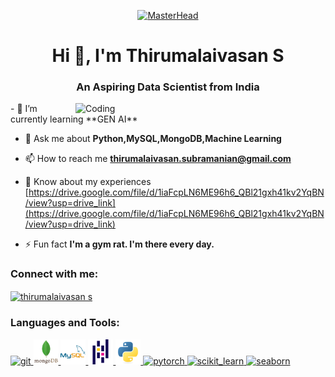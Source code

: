 <p align="center">
  <a href="https://BreadcrumbsThirumalaivasanS.io">
    <img src="https://i.gifer.com/74pZ.gif" alt="MasterHead">
  </a>
</p>

<h1 align="center">Hi 👋, I'm Thirumalaivasan S</h1>
<h3 align="center">An Aspiring Data Scientist from India</h3>
<img align="right" alt="Coding" width="400" src="https://cdn.dribbble.com/users/8619169/screenshots/16116886/media/a63d64bcccad878cb9dfdb9a9f6b6416.gif">
- 🌱 I’m currently learning **GEN AI**

- 💬 Ask me about **Python,MySQL,MongoDB,Machine Learning**

- 📫 How to reach me **thirumalaivasan.subramanian@gmail.com**

- 📄 Know about my experiences [https://drive.google.com/file/d/1iaFcpLN6ME96h6_QBl21gxh41kv2YqBN/view?usp=drive_link](https://drive.google.com/file/d/1iaFcpLN6ME96h6_QBl21gxh41kv2YqBN/view?usp=drive_link)

- ⚡ Fun fact **I'm a gym rat. I'm there every day.**

<h3 align="left">Connect with me:</h3>
<p align="left">
<a href="https://www.linkedin.com/in/thirumalaivasan-s-41a252239/" target="blank"><img align="center" src="https://raw.githubusercontent.com/rahuldkjain/github-profile-readme-generator/master/src/images/icons/Social/linked-in-alt.svg" alt="thirumalaivasan s" height="30" width="40" /></a>
</p>

<h3 align="left">Languages and Tools:</h3>
<p align="left"> <a href="https://git-scm.com/" target="_blank" rel="noreferrer"> <img src="https://www.vectorlogo.zone/logos/git-scm/git-scm-icon.svg" alt="git" width="40" height="40"/> </a> <a href="https://www.mongodb.com/" target="_blank" rel="noreferrer"> <img src="https://raw.githubusercontent.com/devicons/devicon/master/icons/mongodb/mongodb-original-wordmark.svg" alt="mongodb" width="40" height="40"/> </a> <a href="https://www.mysql.com/" target="_blank" rel="noreferrer"> <img src="https://raw.githubusercontent.com/devicons/devicon/master/icons/mysql/mysql-original-wordmark.svg" alt="mysql" width="40" height="40"/> </a> <a href="https://pandas.pydata.org/" target="_blank" rel="noreferrer"> <img src="https://raw.githubusercontent.com/devicons/devicon/2ae2a900d2f041da66e950e4d48052658d850630/icons/pandas/pandas-original.svg" alt="pandas" width="40" height="40"/> </a> <a href="https://www.python.org" target="_blank" rel="noreferrer"> <img src="https://raw.githubusercontent.com/devicons/devicon/master/icons/python/python-original.svg" alt="python" width="40" height="40"/> </a> <a href="https://pytorch.org/" target="_blank" rel="noreferrer"> <img src="https://www.vectorlogo.zone/logos/pytorch/pytorch-icon.svg" alt="pytorch" width="40" height="40"/> </a> <a href="https://scikit-learn.org/" target="_blank" rel="noreferrer"> <img src="https://upload.wikimedia.org/wikipedia/commons/0/05/Scikit_learn_logo_small.svg" alt="scikit_learn" width="40" height="40"/> </a> <a href="https://seaborn.pydata.org/" target="_blank" rel="noreferrer"> <img src="https://seaborn.pydata.org/_images/logo-mark-lightbg.svg" alt="seaborn" width="40" height="40"/> </a> </p>
